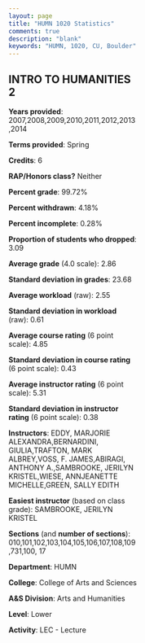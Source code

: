 ```yaml
---
layout: page
title: "HUMN 1020 Statistics"
comments: true
description: "blank"
keywords: "HUMN, 1020, CU, Boulder"
--- 
```

<head>
<script src="https://ajax.googleapis.com/ajax/libs/jquery/2.1.3/jquery.min.js"></script>
<script src="https://dl.dropboxusercontent.com/s/pc42nxpaw1ea4o9/highcharts.js?dl=0"></script>
<!-- <script src="../assets/js/highcharts.js"></script> -->
<style type="text/css">@font-face {
	font-family: "Bebas Neue";
	src: url(https://www.filehosting.org/file/details/544349/BebasNeue%20Regular.otf) format("opentype");
	}
	h1.Bebas { 
		font-family: "Bebas Neue", Verdana, Tahoma;
	}
</style>
</head>
<body>
	<div id="container" style="float: right; width: 45%; height: 88%; margin-left: 2.5%; margin-right: 2.5%;"></div>
	<script language="JavaScript">
		$(document).ready(function() {
		var chart = {type: 'column'};
		var title = {text: 'Grade Distribution'};
		var xAxis = {categories: ['A','B','C','D','F'],crosshair: true};
		var yAxis = {min: 0,title: {text: 'Percentage'}};
		var tooltip = {headerFormat: '<center><b><span style="font-size:20px">{point.key}</span></b></center>',
		               pointFormat: '<td style="padding:0"><b>{point.y:.1f}%</b></td>',
		               footerFormat: '</table>',shared: true,useHTML: true};
		var plotOptions = {column: {pointPadding: 0.0,borderWidth: 0}};  
		var credits = {enabled: false};var series= [{name: 'Percent',data: [30.95,43.92,17.99,3.93,3.2,]}];
		var json = {};
		json.chart = chart;
		json.title = title;
		json.tooltip = tooltip;
		json.xAxis = xAxis;
		json.yAxis = yAxis;  
		json.series = series;
		json.plotOptions = plotOptions;  
		json.credits = credits;
		$('#container').highcharts(json);
	});
	</script>
</body>
			   
## INTRO TO HUMANITIES 2

**Years provided**: 2007,2008,2009,2010,2011,2012,2013,2014

**Terms provided**: Spring

**Credits**: 6

**RAP/Honors class?** Neither

**Percent grade**: 99.72%

**Percent withdrawn**: 4.18%

**Percent incomplete**: 0.28%

**Proportion of students who dropped**: 3.09

**Average grade** (4.0 scale): 2.86

**Standard deviation in grades**: 23.68

**Average workload** (raw): 2.55

**Standard deviation in workload** (raw): 0.61

**Average course rating** (6 point scale): 4.85

**Standard deviation in course rating** (6 point scale): 0.43

**Average instructor rating** (6 point scale): 5.31

**Standard deviation in instructor rating** (6 point scale): 0.38

**Instructors**: EDDY, MARJORIE ALEXANDRA,BERNARDINI, GIULIA,TRAFTON, MARK ALBREY,VOSS, F. JAMES,ABIRAGI, ANTHONY A.,SAMBROOKE, JERILYN KRISTEL,WIESE, ANNJEANETTE MICHELLE,GREEN, SALLY EDITH

**Easiest instructor** (based on class grade): SAMBROOKE, JERILYN KRISTEL

**Sections** (and **number of sections**): 010,101,102,103,104,105,106,107,108,109,731,100, 17

**Department**: HUMN

**College**: College of Arts and Sciences

**A&S Division**: Arts and Humanities

**Level**: Lower

**Activity**: LEC - Lecture